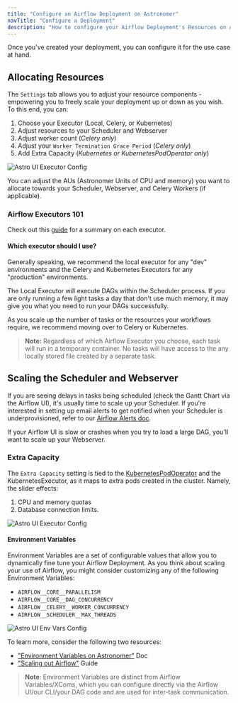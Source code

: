 ```yaml
---
title: "Configure an Airflow Deployment on Astronomer"
navTitle: "Configure a Deployment"
description: "How to configure your Airflow Deployment's Resources on Astronomer."
---
```


Once you've created your deployment, you can configure it for the use case at hand.

## Allocating Resources


The `Settings` tab allows you to adjust your resource components - empowering you to freely scale your deployment up or down as you wish. To this end, you can:

1. Choose your Executor (Local, Celery, or Kubernetes)
2. Adjust resources to your Scheduler and Webserver
3. Adjust worker count (*Celery only*)
4. Adjust your `Worker Termination Grace Period` (*Celery only*)
5. Add Extra Capacity (*Kubernetes or KubernetesPodOperator only*)

![Astro UI Executor Config](https://assets2.astronomer.io/main/docs/astronomer-ui/v0.15-Astro-UI-Executor.png)

You can adjust the AUs (Astronomer Units of CPU and memory) you want to allocate towards your Scheduler, Webserver, and Celery Workers (if applicable).

### Airflow Executors 101

Check out this [guide](https://www.astronomer.io/guides/airflow-executors-explained/) for a summary on each executor.

#### Which executor should I use?

Generally speaking, we recommend the local executor for any "dev" environments and the Celery and Kubernetes Executors for any "production" environments.

The Local Executor will execute DAGs within the Scheduler process. If you are only running a few light tasks a day that don't use much memory, it may give you what you need to run your DAGs successfully.

As you scale up the number of tasks or the resources your workflows require, we recommend moving over to Celery or Kubernetes.

> **Note:** Regardless of which Airflow Executor you choose, each task will run in a temporary container. No tasks will have access to the any locally stored file created by a separate task.

## Scaling the Scheduler and Webserver

If you are seeing delays in tasks being scheduled (check the Gantt Chart via the Airflow UI), it's usually time to scale up your Scheduler. If you're interested in setting up email alerts to get notified when your Scheduler is underprovisioned, refer to our [Airflow Alerts doc](www.astronomer.io/docs/airflow-alerts).

If your Airflow UI is slow or crashes when you try to load a large DAG, you'll want to scale up your Webserver.

### Extra Capacity

The `Extra Capacity` setting is tied to the [KubernetesPodOperator](https://www.astronomer.io/docs/kubepodoperator/) and the KubernetesExecutor, as it maps to extra pods created in the cluster. Namely, the slider effects:

1. CPU and memory quotas
2. Database connection limits.

![Astro UI Executor Config](https://assets2.astronomer.io/main/docs/astronomer-ui/Astro-UI-Resources.png)

#### Environment Variables

Environment Variables are a set of configurable values that allow you to dynamically fine tune your Airflow Deployment. As you think about scaling your use of Airflow, you might consider customizing any of the following Environment Variables:

- `AIRFLOW__CORE__PARALLELISM`
- `AIRFLOW__CORE__DAG_CONCURRENCY`	
- `AIRFLOW__CELERY__WORKER_CONCURRENCY`	
- `AIRFLOW__SCHEDULER__MAX_THREADS`	

![Astro UI Env Vars Config](https://assets2.astronomer.io/main/docs/astronomer-ui/v0.16-Astro-UI-EnvVars.png)

To learn more, consider the following two resources:

- ["Environment Variables on Astronomer"](astronomer.io/docs/environment-variables) Doc
- ["Scaling out Airflow"](https://www.astronomer.io/guides/airflow-scaling-workers/) Guide

> **Note**: Environment Variables are distinct from Airflow Variables/XComs, which you can configure directly via the Airflow UI/our CLI/your DAG code and are used for inter-task communication.
